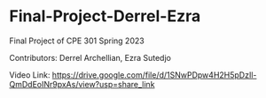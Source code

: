# Final-Project-Derrel-Ezra
Final Project of CPE 301 Spring 2023

Contributors: Derrel Archellian, Ezra Sutedjo

Video Link: https://drive.google.com/file/d/1SNwPDpw4H2H5pDzIl-QmDdEoINr9pxAs/view?usp=share_link
